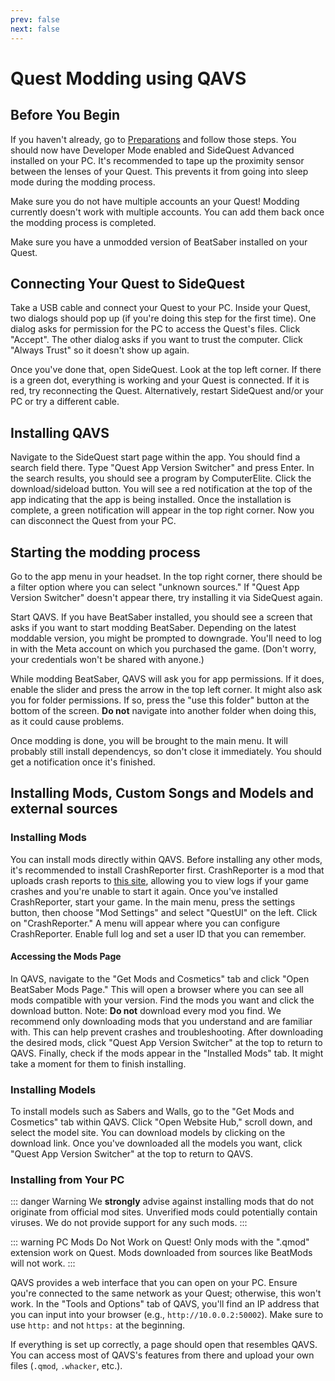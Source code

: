 ```yaml
---
prev: false
next: false
---
```


# Quest Modding using QAVS

## Before You Begin

If you haven't already, go to [Preparations](./quest-modding.md#preparations) and follow those steps.
You should now have Developer Mode enabled and SideQuest Advanced installed on your PC.
It's recommended to tape up the proximity sensor between the lenses of your Quest. This prevents it from
going into sleep mode during the modding process.

Make sure you do not have multiple accounts an your Quest! Modding currently doesn't work with multiple accounts.
You can add them back once the modding process is completed.

Make sure you have a unmodded version of BeatSaber installed on your Quest.

## Connecting Your Quest to SideQuest

Take a USB cable and connect your Quest to your PC. Inside your Quest, two dialogs should pop up (if you're doing this
step for the first time). One dialog asks for permission for the PC to access the Quest's files. Click "Accept".
The other dialog asks if you want to trust the computer. Click "Always Trust" so it doesn't show up again.

Once you've done that, open SideQuest. Look at the top left corner. If there is a green dot, everything is
working and your Quest is connected. If it is red, try reconnecting the Quest. Alternatively, restart SideQuest
and/or your PC or try a different cable.

## Installing QAVS

Navigate to the SideQuest start page within the app. You should find a search field there. Type "Quest App Version Switcher"
and press Enter. In the search results, you should see a program by ComputerElite. Click the download/sideload button.
You will see a red notification at the top of the app indicating that the app is being installed. Once the installation
is complete, a green notification will appear in the top right corner. Now you can disconnect the Quest from your PC.

## Starting the modding process

Go to the app menu in your headset. In the top right corner, there should be a filter option where you can select
"unknown sources." If "Quest App Version Switcher" doesn't appear there, try installing it via SideQuest again.

Start QAVS. If you have BeatSaber installed, you should see a screen that asks if you want to start
modding BeatSaber. Depending on the latest moddable version, you might be prompted to downgrade. You'll need to log in with
the Meta account on which you purchased the game. (Don't worry, your credentials won't be shared with anyone.)

While modding BeatSaber, QAVS will ask you for app permissions. If it does, enable the slider and press the arrow in
the top left corner. It might also ask you for folder permissions. If so, press the "use this folder" button at the bottom
of the screen. **Do not** navigate into another folder when doing this, as it could cause problems.

Once modding is done, you will be brought to the main menu. It will probably still install dependencys, so don't close it
immediately. You should get a notification once it's finished.

## Installing Mods, Custom Songs and Models and external sources

### Installing Mods

You can install mods directly within QAVS. Before installing any other mods, it's recommended to install CrashReporter first.
CrashReporter is a mod that uploads crash reports to [this site](https://analyzer.questmodding.com/crashes), allowing
you to view logs if your game crashes and you're unable to start it again. Once you've installed CrashReporter, start
your game. In the main menu, press the settings button, then choose "Mod Settings" and select "QuestUI" on the left.
Click on "CrashReporter." A menu will appear where you can configure CrashReporter. Enable full log and set a user ID
that you can remember.

#### Accessing the Mods Page

In QAVS, navigate to the "Get Mods and Cosmetics" tab and click "Open BeatSaber Mods Page." This will open a browser
where you can see all mods compatible with your version. Find the mods you want and click the download button. Note:
**Do not** download every mod you find. We recommend only downloading mods that you understand and are familiar with.
This can help prevent crashes and troubleshooting. After downloading the desired mods, click
"Quest App Version Switcher" at the top to return to QAVS. Finally, check if the mods appear in the "Installed Mods" tab.
It might take a moment for them to finish installing.

### Installing Models

To install models such as Sabers and Walls, go to the "Get Mods and Cosmetics" tab within QAVS. Click "Open Website Hub,"
scroll down, and select the model site. You can download models by clicking on the download link. Once you've downloaded
all the models you want, click "Quest App Version Switcher" at the top to return to QAVS.

### Installing from Your PC

::: danger Warning
We **strongly** advise against installing mods that do not originate from official mod sites. Unverified mods could
potentially contain viruses. We do not provide support for any such mods.
:::

::: warning PC Mods Do Not Work on Quest!
Only mods with the ".qmod" extension work on Quest. Mods downloaded from sources like BeatMods will not work.
:::

QAVS provides a web interface that you can open on your PC. Ensure you're connected to the same network as your Quest;
otherwise, this won't work. In the "Tools and Options" tab of QAVS, you'll find an IP address that you can input into
your browser (e.g., `http://10.0.0.2:50002`). Make sure to use `http:` and not `https:` at the beginning.

If everything is set up correctly, a page should open that resembles QAVS. You can access most of QAVS's features from there
and upload your own files (`.qmod`, `.whacker`, etc.).
